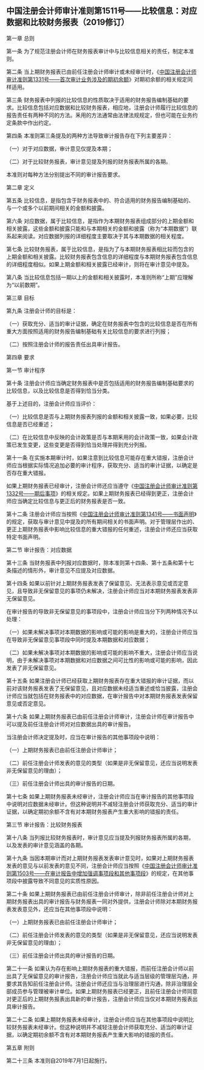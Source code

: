 ## 中国注册会计师审计准则第1511号——比较信息：对应数据和比较财务报表（2019修订）

第一章 总则

第一条 为了规范注册会计师在财务报表审计中与比较信息相关的责任，制定本准则。

第二条 当上期财务报表已由前任注册会计师审计或未经审计时，《[中国注册会计师审计准则第1331号——首次审计业务涉及的期初余额](https://cicpa.wkinfo.com.cn/document/show?collection=legislation&aid=MTAxMDAxMzEzMDI%3D&language=中文)》对期初余额的相关规定同样适用。

第三条 财务报表中列报的比较信息的性质取决于适用的财务报告编制基础的要求。比较信息包括对应数据和比较财务报表，相应地，注册会计师履行比较信息的报告责任有两种不同的方法。釆用的方法通常由法律法规规定，但也可能在业务约定条款中作出约定。

第四条 本准则第三条提及的两种方法导致审计报告存在下列主要差异：

（一）对于对应数据，审计意见仅提及本期；

（二）对于比较财务报表，审计意见提及列报的财务报表所属的各期。

本准则对每种方法分别提出不同的审计报告要求。

第二章 定义

第五条 比较信息，是指包含于财务报表中的、符合适用的财务报告编制基础的、与一个或多个以前期间相关的金额和披露。

第六条 对应数据，属于比较信息，是指作为本期财务报表组成部分的上期金额和相关披露，这些金额和披露只能和与本期相关的金额和披露（称为“本期数据”）联系起来阅读。对应数据列报的详细程度主要取决于其与本期数据的相关程度。

第七条 比较财务报表，属于比较信息，是指为了与本期财务报表相比较而包含的上期金额和相关披露。比较财务报表包含信息的详细程度与本期财务报表包含信息的详细程度相似。如果上期金额和相关披露已经审计，则将在审计意见中提及。

第八条 当比较信息包括一期以上的金额和相关披露时，本准则所称“上期”应理解为“以前数期”。

第三章 目标

第九条 注册会计师的目标是：

（一）获取充分、适当的审计证据，确定在财务报表中包含的比较信息是否在所有重大方面按照适用的财务报告编制基础有关比较信息的要求进行列报；

（二）按照注册会计师的报告责任出具审计报告。

第四章 要求

第一节 审计程序

第十条 注册会计师应当确定财务报表中是否包括适用的财务报告编制基础要求的比较信息，以及比较信息是否得到恰当分类。

基于上述目的，注册会计师应当评价：

（一）比较信息是否与上期财务报表列报的金额和相关披露一致，如果必要，比较信息是否已经重述；

（二）在比较信息中反映的会计政策是否与本期釆用的会计政策一致，如果会计政策已发生变更，这些变更是否得到恰当处理并得到充分列报。

第十一条 在实施本期审计时，如果注意到比较信息可能存在重大错报，注册会计师应当根据实际情况追加必要的审计程序，获取充分、适当的审计证据，以确定是否存在重大错报。

如果上期财务报表已经审计，注册会计师还应当遵守《[中国注册会计师审计准则第1332号——期后事项](https://cicpa.wkinfo.com.cn/document/show?collection=legislation&aid=MTAxMDAxMjIzNDI%3D&language=中文)》的相关规定。如果上期财务报表已经得到更正，注册会计师应当确定比较信息与更正后的财务报表是否一致。

第十二条 注册会计师应当按照《[中国注册会计师审计准则第1341号——书面声明](https://cicpa.wkinfo.com.cn/document/show?collection=legislation&aid=MTAxMDAxMjIzNDM%3D&language=中文)》的规定，获取与审计意见中提及的所有期间相关的书面声明。对于管理层作出的、更正上期财务报表中影响比较信息的重大错报的任何重述，注册会计师还应当获取特定书面声明。

第二节 审计报告：对应数据

第十三条 当财务报表中列报对应数据时，除本准则第十四条、第十五条和第十七条描述的情形外，审计意见不应提及对应数据。

第十四条 如果以前针对上期财务报表发表了保留意见、无法表示意见或否定意见，且导致非无保留意见的事项仍未解决，注册会计师应当对本期财务报表发表非无保留意见。

在审计报告的导致非无保留意见的事项段中，注册会计师应当分下列两种情况予以处理：

（一）如果未解决事项对本期数据的影响或可能的影响是重大的，注册会计师应当在导致非无保留意见事项段中同时提及本期数据和对应数据；

（二）如果未解决事项对本期数据的影响或可能的影响不重大，注册会计师应当说明，由于未解决事项对本期数据和对应数据之间可比性的影响或可能的影响，因此发表了非无保留意见。

第十五条 如果注册会计师已经获取上期财务报表存在重大错报的审计证据，而以前对该财务报表发表了无保留意见，且对应数据未经适当重述或恰当披露，注册会计师应当就包括在财务报表中的对应数据，在审计报告中对本期财务报表发表保留意见或否定意见。

第十六条 如果上期财务报表已由前任注册会计师审计，注册会计师在审计报告中可以提及前任注册会计师对对应数据出具的审计报告。

当注册会计师决定提及时，应当在审计报告的其他事项段中说明：

（一）上期财务报表已由前任注册会计师审计；

（二）前任注册会计师发表的意见的类型（如果是非无保留意见，还应当说明发表非无保留意见的理由）；

（三）前任注册会计师出具的审计报告的日期。

第十七条 如果上期财务报表未经审计，注册会计师应当在审计报告的其他事项段中说明对应数据未经审计。但这种说明并不减轻注册会计师获取充分、适当的审计证据，以确定期初余额不含有对本期财务报表产生重大影响的错报的责任。

第三节 审计报告：比较财务报表

第十八条 当列报比较财务报表时，审计意见应当提及列报财务报表所属的各期，以及发表的审计意见涵盖的各期。

第十九条 当因本期审计而对上期财务报表发表审计意见时，如果对上期财务报表发表的意见与以前发表的意见不同，注册会计师应当按照《[中国注册会计师审计准则第1503号——在审计报告中增加强调事项段和其他事项段](https://cicpa.wkinfo.com.cn/document/show?collection=legislation&aid=MTAxMDAxMzEzMDc%3D&language=中文)》的规定，在其他事项段中披露导致不同意见的实质性原因。

第二十条 如果上期财务报表已由前任注册会计师审计，除非前任注册会计师对上期财务报表出具的审计报告与财务报表一同对外提供，注册会计师除对本期财务报表发表意见外，还应当在其他事项段中说明：

（一）上期财务报表已由前任注册会计师审计；

（二）前任注册会计师发表的意见的类型（如果是非无保留意见，还应当说明发表非无保留意见的理由）；

（三）前任注册会计师出具的审计报告的日期。

第二十一条 如果认为存在影响上期财务报表的重大错报，而前任注册会计师以前出具了无保留意见的审计报告，注册会计师应当就此与适当层级的管理层沟通，并要求其告知前任注册会计师。注册会计师还应当与治理层进行沟通，除非治理层全部成员参与管理被审计单位。如果上期财务报表已经更正，且前任注册会计师同意对更正后的上期财务报表出具新的审计报告，注册会计师应当仅对本期财务报表出具审计报告。

第二十二条 如果上期财务报表未经审计，注册会计师应当在其他事项段中说明比较财务报表未经审计。但这种说明并不减轻注册会计师获取充分、适当的审计证据，以确定期初余额不含有对本期财务报表产生重大影响的错报的责任。

第五章 附则

第二十三条 本准则自2019年7月1日起施行。